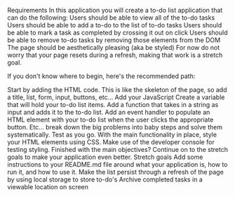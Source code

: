 Requirements
In this application you will create a to-do list application that can do the following:
Users should be able to view all of the to-do tasks
Users should be able to add a to-do to the list of to-do tasks
Users should be able to mark a task as completed by crossing it out on click
Users should be able to remove to-do tasks by removing those elements from the DOM
The page should be aesthetically pleasing (aka be styled)
For now do not worry that your page resets during a refresh, making that work is a stretch goal.

If you don't know where to begin, here's the recommended path:

Start by adding the HTML code. This is like the skeleton of the page, so add a title, list, form, input, buttons, etc...
Add your JavaScript
Create a variable that will hold your to-do list items.
Add a function that takes in a string as input and adds it to the to-do list.
Add an event handler to populate an HTML element with your to-do list when the user clicks the appropriate button.
Etc... break down the big problems into baby steps and solve them systematically. Test as you go.
With the main functionality in place, style your HTML elements using CSS. Make use of the developer console for testing styling.
Finished with the main objectives? Continue on to the stretch goals to make your application even better.
Stretch goals
Add some instructions to your README.md file around what your application is, how to run it, and how to use it.
Make the list persist through a refresh of the page by using local storage to store to-do's
Archive completed tasks in a viewable location on screen
